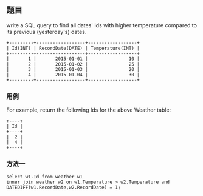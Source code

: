 ## 题目
write a SQL query to find all dates' Ids with higher temperature compared to its previous (yesterday's) dates.
```
+---------+------------------+------------------+
| Id(INT) | RecordDate(DATE) | Temperature(INT) |
+---------+------------------+------------------+
|       1 |       2015-01-01 |               10 |
|       2 |       2015-01-02 |               25 |
|       3 |       2015-01-03 |               20 |
|       4 |       2015-01-04 |               30 |
+---------+------------------+------------------+
```
### 用例
For example, return the following Ids for the above Weather table:
```
+----+
| Id |
+----+
|  2 |
|  4 |
+----+
```
### 方法一
```
select w1.Id from weather w1
inner join weather w2 on w1.Temperature > w2.Temperature and DATEDIFF(w1.RecordDate,w2.RecordDate) = 1;
```
